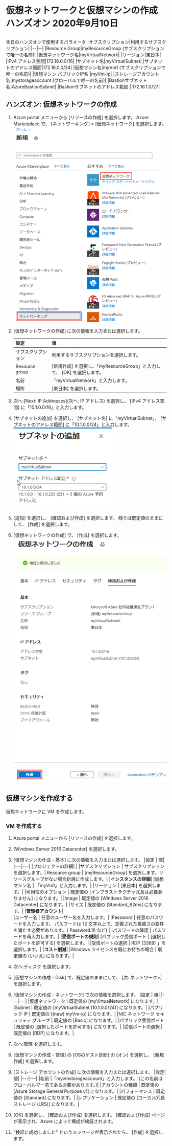 # 仮想ネットワークと仮想マシンの作成 ハンズオン 2020年9月10日
## 

本日のハンズオンで使用するパラメータ
|サブスクリプション|利用するサブスクリプション|
|--|--|
|Resource Group|myResourceGroup (サブスクリプションで唯一の名前)|
|仮想ネットワーク名|myVirtualNetwork|
|リージョン|東日本|
|IPv4 アドレス空間|172.16.0.0/16|
|サブネット名|myVirtualSubnet|
|サブネットのアドレス範囲|172.16.0.0/24|
|仮想マシン名|myVm1 (サブスクリプションで唯一の名前)|
|仮想マシン パブリックIP名 |myVm-ip|
|ストレージアカウント名|mystorageaccount (グローバルで唯一の名前)|
|Bastionサブネット名|AzureBastionSubnet|
|Bastionサブネットのアドレス範囲 |	172.16.1.0/27|
<br>


## ハンズオン: 仮想ネットワークの作成

1. Azure portal メニューから [リソースの作成] を選択します。 Azure Marketplace で、 [ネットワーキング] > [仮想ネットワーク] を選択します。
   ![](images/2020-09-16-22-00-27.png)
   <br>
2. [仮想ネットワークの作成] に次の情報を入力または選択します。

    |設定 |	値|
    |---|---|
    |サブスクリプション |	利用するサブスクリプションを選択します。|
    |Resource group |	[新規作成] を選択し、「myResourceGroup」と入力して、 [OK] を選択します。|
    |名前 |	「myVirtualNetwork」と入力します。|
    |場所 |	[東日本] を選択します。|
3. 次へ:[Next: IP Addresses](次へ: IP アドレス) を選択し、 [IPv4 アドレス空間] に「10.1.0.0/16」と入力します。
4. [サブネットの追加] を選択し、 [サブネット名] に「myVirtualSubnet」、 [サブネットのアドレス範囲] に「10.1.0.0/24」と入力します。
   ![](images/2020-09-16-22-19-07.png)
   
5. [追加] を選択し、 [確認および作成] を選択します。 残りは既定値のままにして、 [作成] を選択します。
6. [仮想ネットワークの作成] で、 [作成] を選択します。
   ![](images/2020-09-16-22-21-44.png)

## 仮想マシンを作成する
仮想ネットワークに VM を作成します。

### VM を作成する
1. Azure portal メニューから [リソースの作成] を選択します。
2. [Windows Server 2016 Datacenter] を選択します。
3. [仮想マシンの作成 - 基本] に次の情報を入力または選択します。
    |設定 |	値|
    |---|---|
    |プロジェクトの詳細| 	|
    |サブスクリプション |	サブスクリプションを選択します。|
    Resource group |	[myResourceGroup] を選択します。リソースグループがない場合新規に作成します。|
    |**インスタンスの詳細**|	
    |仮想マシン名 |	「myVm1」と入力します。|
    |リージョン |	[東日本] を選択します。|
    |可用性のオプション |	既定値の [インフラストラクチャ冗長は必要ありません] になります。|
    |Image |	既定値の [Windows Server 2016 Datacenter] になります。|
    |サイズ |	既定値の [Standard_B2ms] になります。|
    |**管理者アカウント**|	
    |ユーザー名 |	任意のユーザー名を入力します。|
    |Password |	任意のパスワードを入力します。 パスワードは 12 文字以上で、定義された複雑さの要件を満たす必要があります。( Password.1!! など) |
    |パスワードの確認 |	パスワードを再入力します。|
    |**受信ポートの規則**|
    |パブリック受信ポート |	[選択したポートを許可する] を選択します。|
    |受信ポートの選択 |	RDP (3389) 」を選択します。|
    |**コスト削減**|
    |Windows ライセンスを既にお持ちの場合 |	既定値の [いいえ] になります。|

4. 次へ:ディスク を選択します。
5. [仮想マシンの作成 - Disk] で、既定値のままにして、 [次: ネットワーク>] を選択します。
6. [仮想マシンの作成 - ネットワーク] で次の情報を選択します。
    |設定 |	値|
    |---|---|
    |仮想ネットワーク |	既定値の [myVirtualNetwork] になります。|
    |Subnet |	既定値の [myVirtualSubnet (10.1.0.0/24)] になります。|
    |パブリック IP |	既定値の [(new) myVm-ip] になります。|
    |NIC ネットワーク セキュリティ グループ |	既定値の [Basic] になります。|
    |パブリック受信ポート |	既定値の [選択したポートを許可する] になります。|
    |受信ポートの選択 |	既定値の [RDP] になります。|

7. 次へ:管理 を選択します。
8. [仮想マシンの作成 - 管理] の [OSのゲスト診断] の [オン] を選択し、 [新規作成] を選択します。
9.  [ストレージ アカウントの作成] に次の情報を入力または選択します。
    |設定|値|
    |---|---|
    |名前 	|「myvmstorageaccount」と入力します。 (この名前は グローバルで一意である必要があります。)|
    |アカウントの種類 |	既定値の [Azure Storage General Purpose v1] になります。|
    |パフォーマンス |	既定値の [Standard] になります。|
    |レプリケーション |	既定値の [ローカル冗長ストレージ (LRS)] になります。|

10. [OK] を選択し、 [確認および作成] を選択します。 [確認および作成] ページが表示され、Azure によって構成が検証されます。
11. "検証に成功しました" というメッセージが表示されたら、 [作成] を選択します。
